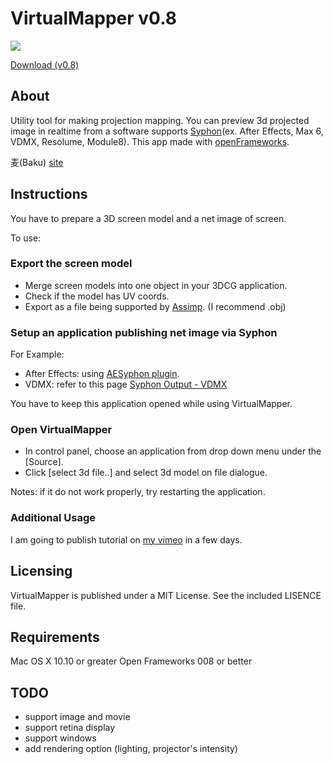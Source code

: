 # VirtualMapper v0.8

<img src="https://raw.github.com/baku89/VirtualMapper/master/thumbnail.png" />

[Download (v0.8)](https://github.com/baku89/VirtualMapper/releases/download/v0.8/VirtualMapper.v0.8.zip)

## About

Utility tool for making projection mapping. You can preview 3d projected image in realtime from a software supports [Syphon](http://syphon.v002.info/)(ex. After Effects, Max 6, VDMX, Resolume, Module8). This app made with [openFrameworks](http://openframeworks.cc/).

麦(Baku) [site](http://baku89.com)

## Instructions

You have to prepare a 3D screen model and a net image of screen.

To use:

### Export the screen model

* Merge screen models into one object in your 3DCG application.
* Check if the model has UV coords.
* Export as a file being supported by [Assimp](https://github.com/assimp/assimp). (I recommend .obj)

### Setup an application publishing net image via Syphon

For Example:

* After Effects: using [AESyphon plugin](http://tobiasebsen.dk/experiments/aesyphon/).
* VDMX: refer to this page [Syphon Output - VDMX](http://vdmx.vidvox.net/tutorials/syphon-output)

You have to keep this application opened while using VirtualMapper.

### Open VirtualMapper

* In control panel, choose an application from drop down menu under the [Source].
* Click [select 3d file..] and select 3d model on file dialogue.

Notes: if it do not work properly, try restarting the application.

### Additional Usage

I am going to publish tutorial on [my vimeo](http://vimeo.com/baku89) in a few days.

## Licensing

VirtualMapper is published under a MIT License. See the included LISENCE file.

## Requirements

Mac OS X 10.10 or greater Open Frameworks 008 or better

## TODO

* support image and movie
* support retina display
* support windows
* add rendering option (lighting, projector's intensity)